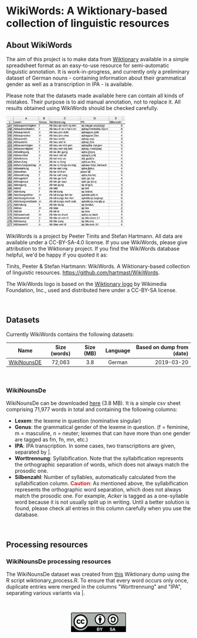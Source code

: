 # WikiWords: A Wiktionary-based collection of linguistic resources

## About WikiWords
The aim of this project is to make data from <a href="https://www.wiktionary.org/" target="_blank">Wiktionary</a> available in a simple spreadsheet format as an easy-to-use resource for semi-automatic linguistic annotation. It is work-in-progress, and currently only a preliminary dataset of German nouns - containing information about their grammatical gender as well as a transcription in IPA - is available. 

Please note that the datasets made available here can contain all kinds of mistakes. Their purpose is to aid manual annotation, not to replace it. All results obtained using WikiWords should be checked carefully.

<img src="example.png" alt="Example" with="300" height="300">

WikiWords is a project by Peeter Tinits and Stefan Hartmann. All data are available under a CC-BY-SA-4.0 license. If you use WikiWords, please give attribution to the Wiktionary project. If you find the WikiWords database helpful, we'd be happy if you quoted it as:

Tinits, Peeter & Stefan Hartmann: WikiWords. A Wiktionary-based collection of linguistic resources. https://github.com/hartmast/WikiWords.

The WikiWords logo is based on the <a href="https://commons.wikimedia.org/wiki/File:WiktionaryEn.svg" target="_blank">Wiktionary logo</a> by Wikimedia Foundation, Inc., used and distributed here under a CC-BY-SA license.

<br />

## Datasets

Currently WikiWords contains the following datasets:

| Name          | Size (words)      | Size (MB)   | Language    | Based on dump from (date)
| ------------- |:-----------------:|:-----------:|:-----------:|----------------------------:|
| [WikiNounsDE](#wikinounsde)   | 72,063            | 3.8         | German      | 2019-03-20                  |



<br />

### WikiNounsDe

WikiNounsDe can be downloaded <a href="https://github.com/hartmast/WikiWords/raw/master/wikinouns_DE.csv" target="_blank">here</a> (3.8 MB). It is a simple csv sheet comprising 71,977 words in total and containing the following columns:
* **Lexem**: the lexeme in question (nominative singular)
* **Genus**: the grammatical gender of the lexeme in question. (f = feminine, m = masculine, n = neuter; lexemes that can have more than one gender are tagged as fm, fn, mn, etc.)
* **IPA**: IPA transcription. In some cases, two transcriptions are given, separated by \|.
* **Worttrennung**: Syllabification. Note that the syllabification represents the orthographic separation of words, which does not always match the prosodic one.
* **Silbenzahl**: Number of syllables, automatically calculated from the syllabification column. <span style="color: #c52323"> **Caution**</span>: As mentioned above, the syllabification represents the orthographic word separation, which does not always match the prosodic one. For example, *Acker* is tagged as a one-syllable word because it is not usually split up in writing. Until a better solution is found, please check all entries in this column carefully when you use the database.

<br />

## Processing resources

### WikiNounsDe processing resources

The WikiNounsDe dataset was created from <a href="https://dumps.wikimedia.org/dewiktionary/20190301/dewiktionary-20190301-pages-articles.xml.bz2" target="_blank">this</a> Wiktionary dump using the R script wiktionary_process.R. To ensure that every word occurs only once, duplicate entries were merged in the columns "Worttrennung" and "IPA", separating various variants via \|.

<br />
<p align="center">
<a href="https://creativecommons.org/licenses/by-sa/4.0/">
<img src="by-sa.png" width="150">
</a>
</p>